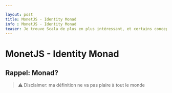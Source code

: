 ```yaml
---

layout: post
title: MonetJS - Identity Monad
info : MonetJS - Identity Monad
teaser: Je trouve Scala de plus en plus intéressant, et certains concepts fonctionnels me manque en JavaScript. J'ai donc essayé divers frameworks JavaScript dits "fonctionnel" et j'en ai enfin trouvé un que je trouve simple à assimiler et à utiliser: MonetJS. Donc, aujourd'hui nous parlon de la monad(e) Identity
---
```


# MonetJS - Identity Monad

## Rappel: Monad?

> ⚠️ Disclaimer: ma définition ne va pas plaire à tout le monde
